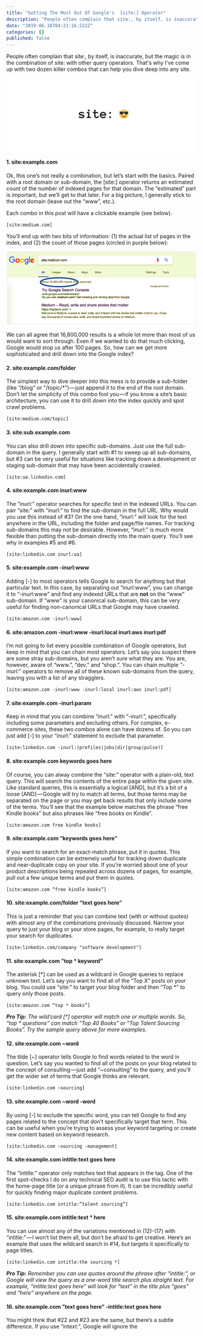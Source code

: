```yaml
---
title: "Getting The Most Out Of Google's  [site:] Operator"
description: "People often complain that site:, by itself, is inaccurate, but the magic is in the combination of site: with other query operators. That's…"
date: "2019-06-18T04:21:16.522Z"
categories: []
published: false
---
```


People often complain that site:, by itself, is inaccurate, but the magic is in the combination of site: with other query operators. That's why I’ve come up with two dozen killer combos that can help you dive deep into any site.

![](./asset-1.jpeg)

#### **1\. site:example.com**

Ok, this one’s not really a combination, but let’s start with the basics. Paired with a root domain or sub-domain, the \[site:\] operator returns an estimated count of the number of indexed pages for that domain. The “estimated” part is important, but we’ll get to that later. For a big picture, I generally stick to the root domain (leave out the “www”, etc.).

Each combo in this post will have a clickable example (see below).

```
[site:medium.com]
```

You’ll end up with two bits of information: (1) the actual list of pages in the index, and (2) the count of those pages (circled in purple below):

![](./asset-2.png)

  

We can all agree that 16,800,000 results is a whole lot more than most of us would want to sort through. Even if we wanted to do that much clicking, Google would stop us after 100 pages. So, how can we get more sophisticated and drill down into the Google index?

#### **2\. site:example.com/folder**

The simplest way to dive deeper into this mess is to provide a sub-folder (like “/blog" or "/topic/\*") — just append it to the end of the root domain. Don’t let the simplicity of this combo fool you — if you know a site’s basic architecture, you can use it to drill down into the index quickly and spot crawl problems.

```
[site:medium.com/topic]
```

#### **3\. site:sub.example.com**

You can also drill down into specific sub-domains. Just use the full sub-domain in the query. I generally start with #1 to sweep up all sub-domains, but #3 can be very useful for situations like tracking down a development or staging sub-domain that may have been accidentally crawled.

```
[site:ua.linkedin.com]
```

#### **4\. site:example.com inurl:www**

The “inurl:” operator searches for specific text in the indexed URLs. You can pair “site:” with “inurl:” to find the sub-domain in the full URL. Why would you use this instead of #3? On the one hand, “inurl:” will look for the text anywhere in the URL, including the folder and page/file names. For tracking sub-domains this may not be desirable. However, “inurl:” is much more flexible than putting the sub-domain directly into the main query. You’ll see why in examples #5 and #6.

```
[site:linkedin.com inurl:ua]
```

#### **5\. site:example.com -inurl:www**

Adding \[-\] to most operators tells Google to search for anything but that particular text. In this case, by separating out “inurl:www”, you can change it to “-inurl:www” and find any indexed URLs that are **not** on the “www” sub-domain. If “www” is your canonical sub-domain, this can be very useful for finding non-canonical URLs that Google may have crawled.

```
[site:amazon.com -inurl:www]
```

#### **6\. site:amazon.com -inurl:www -inurl:local inurl:aws inurl:pdf**

I’m not going to list every possible combination of Google operators, but keep in mind that you can chain most operators. Let’s say you suspect there are some stray sub-domains, but you aren’t sure what they are. You are, however, aware of “www.”, “dev.” and “shop.”. You can chain multiple “-inurl:” operators to remove all of these known sub-domains from the query, leaving you with a list of any stragglers.

```
[site:amazon.com -inurl:www -inurl:local inurl:aws inurl:pdf]
```

#### **7\. site:example.com -inurl:param**

Keep in mind that you can combine “inurl:” with “-inurl:”, specifically including some parameters and excluding others. For complex, e-commerce sites, these two combos alone can have dozens of. So you can just add \[-\] to your “inurl:” statement to exclude that parameter. 

```
[site:linkedin.com -inurl:(profiles|jobs|dir|group|pulse)]
```

#### **8\. site:example.com keywords goes here**

Of course, you can alway combine the “site:” operator with a plain-old, text query. This will search the contents of the entire page within the given site. Like standard queries, this is essentially a logical \[AND\], but it’s a bit of a loose \[AND\] — Google will try to match all terms, but those terms may be separated on the page or you may get back results that only include some of the terms. You’ll see that the example below matches the phrase “free Kindle books” but also phrases like “free books on Kindle”.

```
[site:amazon.com free kindle books]
```

#### **9\. site:example.com “keywords goes here”**

If you want to search for an exact-match phrase, put it in quotes. This simple combination can be extremely useful for tracking down duplicate and near-duplicate copy on your site. If you’re worried about one of your product descriptions being repeated across dozens of pages, for example, pull out a few unique terms and put them in quotes.

```
[site:amazon.com “free kindle books”]
```

#### **10\. site:example.com/folder “text goes here”**

This is just a reminder that you can combine text (with or without quotes) with almost any of the combinations previously discussed. Narrow your query to just your blog or your store pages, for example, to really target your search for duplicates.

```
[site:linkedin.com/company "software development"]
```

#### **11\. site:example.com "top \* keyword”**

The asterisk \[\*\] can be used as a wildcard in Google queries to replace unknown text. Let’s say you want to find all of the “Top X” posts on your blog. You could use “site:” to target your blog folder and then “Top \*” to query only those posts.

```
[site:amazon.com “top * books”]
```

**_Pro Tip:_** _The wild’card \[\*\] operator will match one or multiple words. So, “top \* questions” can match “Top 40 Books” or “Top Talent Sourcing Books”. Try the sample query above for more examples._

#### **12\. site:example.com ~word**

The tilde \[~\] operator tells Google to find words related to the word in question. Let’s say you wanted to find all of the posts on your blog related to the concept of consulting — just add “~consulting” to the query, and you’ll get the wider set of terms that Google thinks are relevant.

```
[site:linkedin.com ~sourcing]
```

#### **13\. site:example.com ~word -word**

By using \[-\] to exclude the specific word, you can tell Google to find any pages related to the concept that don’t specifically target that term. This can be useful when you’re trying to assess your keyword targeting or create new content based on keyword research.

```
[site:linkedin.com ~sourcing -management]
```

#### **14\. site:example.com intitle:text goes here**

The “intitle:” operator only matches text that appears in the <TITLE></TITLE> tag. One of the first spot-checks I do on any technical SEO audit is to use this tactic with the home-page title (or a unique phrase from it). It can be incredibly useful for quickly finding major duplicate content problems.

```
[site:linkedin.com intitle:”talent sourcing”]
```

#### **15\. site:example.com intitle:text \* here**

You can use almost any of the variations mentioned in (12)-(17) with “intitle:” — I won’t list them all, but don’t be afraid to get creative. Here’s an example that uses the wildcard search in #14, but targets it specifically to page titles.

```
[site:linkedin.com intitle:the sourcing *]
```

**_Pro Tip:_** _Remember you can use quotes around the phrase after “intitle:”, or Google will view the query as a one-word title search plus straight text. For example, “intitle:text goes here” will look for “text” in the title plus “goes” and “here” anywhere on the page._

#### **16\. site:example.com ”text goes here” -intitle:text goes here**

You might think that #22 and #23 are the same, but there’s a subtle difference. If you use “intext:”, Google will ignore the <TITLE> tag, but it won’t specifically remove anything with “text goes here” in the title. If you specfically want to remove any title mentions in your results, then use “-intitle:”.

```
[site:amazon.com intext:”best book ever” -intitle:”best book ever”]
```

#### **17\. site:example.com filetype:pdf**

One of the drawbacks of “inurl:” is that it will match any string in the URL. So, for example, searching on “inurl:pdf”, could return a page called “/guide-to-creating-a-great-pdf”. By using “filetype:”, you can specify that Google only search on the file extension. Google can detect some filetypes (like PDFs) even without a “.pdf” extension, but others (like “html”) seem to require a file extension in the indexed document.

```
[site:s3.amazonaws.com filetype:pdf]
```

#### **18\. site:.edu “text goes here”**

Finally, you can target just the Top-Level Domain (TLD), by leaving out the root domain. This is more useful for link-building and competitive research than on-page SEO, but it’s definitely worth mentioning. One of our community members, Himanshu, has an excellent post on his own blog about using advanced query operators for link-building.

```
[site:.edu “talent sourcing”]
```

#### **Why No allintitle: & allinurl:?**

Experienced sourcers may be wondering why I left out the operators “allintitle:” and “allinurl:” — the short answer is that I’ve found them increasingly unreliable over the past couple of years. Using “intitle:” or “inurl:” with your keywords in quotes is generally more predictable and just as effective, in my opinion.

